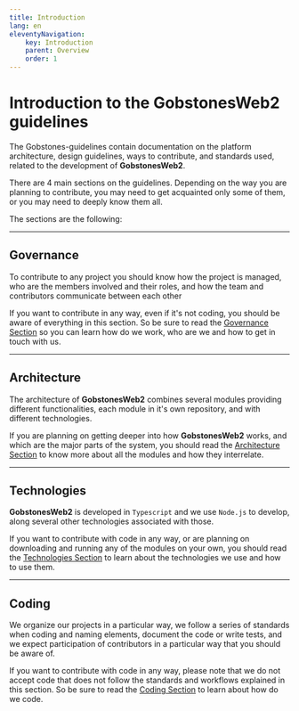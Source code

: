 ```yaml
---
title: Introduction
lang: en
eleventyNavigation:
    key: Introduction
    parent: Overview
    order: 1
---
```


# Introduction to the **GobstonesWeb2** guidelines

The Gobstones-guidelines contain documentation on the platform architecture, design guidelines, ways to contribute, and standards used, related to the development of **GobstonesWeb2**.

There are 4 main sections on the guidelines. Depending on the way you are planning to contribute, you may need to get acquainted only some of them, or you may need to deeply know them all.

The sections are the following:

---------------------------------------------------------------------

## Governance

To contribute to any project you should know how the project is managed, who are the members involved and their roles, and how the team and contributors communicate between each other

If you want to contribute in any way, even if it's not coding, you should be aware of everything in this section. So be sure to read the [Governance Section](../governance) so you can learn how do we work, who are we and how to get in touch with us.

---------------------------------------------------------------------

## Architecture

The architecture of **GobstonesWeb2** combines several modules providing different functionalities, each module in it's own repository, and with different technologies.

If you are planning on getting deeper into how **GobstonesWeb2** works, and which are the major parts of the system, you should read the [Architecture Section](../architecture) to know more about all the modules and how they interrelate.

---------------------------------------------------------------------

## Technologies

**GobstonesWeb2** is developed in `Typescript` and we use `Node.js` to develop, along several other technologies associated with those.

If you want to contribute with code in any way, or are planning on downloading and running any of the modules on your own, you should read the [Technologies Section](../technologies) to learn about the technologies we use and how to use them.

---------------------------------------------------------------------

## Coding

We organize our projects in a particular way, we follow a series of standards when coding and naming elements, document the code or write tests, and we expect participation of contributors in a particular way that you should be aware of.

If you want to contribute with code in any way, please note that we do not accept code that does not follow the standards and workflows explained in this section. So be sure to read the [Coding Section](../coding) to learn about how do we code.

